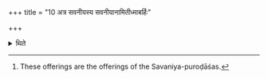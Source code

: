 +++
title = "10 अत्र सवनीयस्य सवनीयानामितीध्माबर्हिः"

+++

<details><summary>थिते</summary>

10. At this stage (the Adhvaryu) ties up the sacrificial grass and the sacrificial fuel for the animal (-sacrifice) on the Soma pressing-day and for the (fire) offerings[^1] to be performed on the Soma-pressing-day.  


[^1]: These offerings are the offerings of the Savaniya-puroḍāśas.  
</details>
